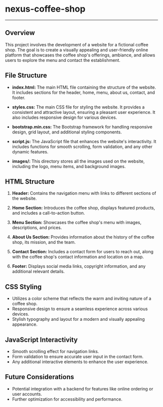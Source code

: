 # nexus-coffee-shop
---

## Overview

This project involves the development of a website for a fictional coffee shop. The goal is to create a visually appealing and user-friendly online platform that showcases the coffee shop's offerings, ambiance, and allows users to explore the menu and contact the establishment.

## File Structure

- **index.html:** The main HTML file containing the structure of the website. It includes sections for the header, home, menu, about us, contact, and footer.

- **styles.css:** The main CSS file for styling the website. It provides a consistent and attractive layout, ensuring a pleasant user experience. It also includes responsive design for various devices.

- **bootstrap.min.css:** The Bootstrap framework for handling responsive design, grid layout, and additional styling components.

- **script.js:** The JavaScript file that enhances the website's interactivity. It includes functions for smooth scrolling, form validation, and any other dynamic features.

- **images/:** This directory stores all the images used on the website, including the logo, menu items, and background images.

## HTML Structure

1. **Header:** Contains the navigation menu with links to different sections of the website.

2. **Home Section:** Introduces the coffee shop, displays featured products, and includes a call-to-action button.

3. **Menu Section:** Showcases the coffee shop's menu with images, descriptions, and prices.

4. **About Us Section:** Provides information about the history of the coffee shop, its mission, and the team.

5. **Contact Section:** Includes a contact form for users to reach out, along with the coffee shop's contact information and location on a map.

6. **Footer:** Displays social media links, copyright information, and any additional relevant details.

## CSS Styling

- Utilizes a color scheme that reflects the warm and inviting nature of a coffee shop.
- Responsive design to ensure a seamless experience across various devices.
- Stylish typography and layout for a modern and visually appealing appearance.

## JavaScript Interactivity

- Smooth scrolling effect for navigation links.
- Form validation to ensure accurate user input in the contact form.
- Any additional interactive elements to enhance the user experience.

## Future Considerations

- Potential integration with a backend for features like online ordering or user accounts.
- Further optimization for accessibility and performance.

